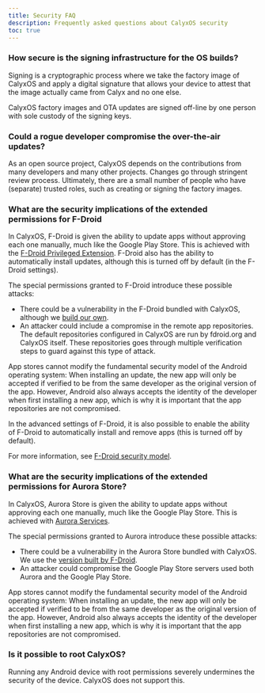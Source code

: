 ```yaml
---
title: Security FAQ
description: Frequently asked questions about CalyxOS security
toc: true
---
```


### How secure is the signing infrastructure for the OS builds?

Signing is a cryptographic process where we take the factory image of CalyxOS and apply a digital signature that allows your device to attest that the image actually came from Calyx and no one else.

CalyxOS factory images and OTA updates are signed off-line by one person with sole custody of the signing keys.

### Could a rogue developer compromise the over-the-air updates?

As an open source project, CalyxOS depends on the contributions from many developers and many other projects. Changes go through stringent review process. Ultimately, there are a small number of people who have (separate) trusted roles, such as creating or signing the factory images.

### What are the security implications of the extended permissions for F-Droid

In CalyxOS, F-Droid is given the ability to update apps without approving each one manually, much like the Google Play Store. This is achieved with the [F-Droid Privileged Extension](https://gitlab.com/fdroid/privileged-extension/). F-Droid also has the ability to automatically install updates, although this is turned off by default (in the F-Droid settings).

The special permissions granted to F-Droid introduce these possible attacks:

* There could be a vulnerability in the F-Droid bundled with CalyxOS, although we [build our own](https://gitlab.com/CalyxOS/platform_external_fdroid_fdroidclient).
* An attacker could include a compromise in the remote app repositories. The default repositories configured in CalyxOS are run by fdroid.org and CalyxOS itself. These repositories goes through multiple verification steps to guard against this type of attack.

App stores cannot modify the fundamental security model of the Android operating system: When installing an update, the new app will only be accepted if verified to be from the same developer as the original version of the app. However, Android also always accepts the identity of the developer when first installing a new app, which is why it is important that the app repositories are not compromised.

In the advanced settings of F-Droid, it is also possible to enable the ability of F-Droid to automatically install and remove apps (this is turned off by default).

For more information, see [F-Droid security model](https://f-droid.org/en/docs/Security_Model/).

### What are the security implications of the extended permissions for Aurora Store?

In CalyxOS, Aurora Store is given the ability to update apps without approving each one manually, much like the Google Play Store. This is achieved with [Aurora Services](https://gitlab.com/CalyxOS/platform_packages_apps_AuroraStorePrivilegedExtension).

The special permissions granted to Aurora introduce these possible attacks:

* There could be a vulnerability in the Aurora Store bundled with CalyxOS. We use the [version built by F-Droid](https://f-droid.org/en/packages/com.aurora.store/).
* An attacker could compromise the Google Play Store servers used both Aurora and the Google Play Store.

App stores cannot modify the fundamental security model of the Android operating system: When installing an update, the new app will only be accepted if verified to be from the same developer as the original version of the app. However, Android also always accepts the identity of the developer when first installing a new app, which is why it is important that the app repositories are not compromised.

### Is it possible to root CalyxOS?

Running any Android device with root permissions severely undermines the security of the device. CalyxOS does not support this.
